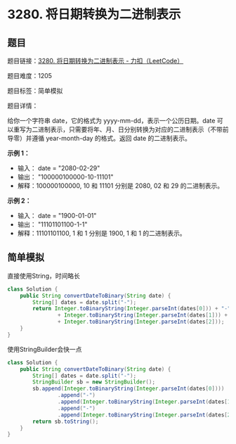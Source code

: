 # 3280. 将日期转换为二进制表示

## 题目

题目链接：[3280. 将日期转换为二进制表示 - 力扣（LeetCode）](https://leetcode.cn/problems/convert-date-to-binary/description/)

题目难度：1205

题目标签：简单模拟

题目详情：

给你一个字符串 date，它的格式为 yyyy-mm-dd，表示一个公历日期。date 可以重写为二进制表示，只需要将年、月、日分别转换为对应的二进制表示（不带前导零）并遵循 year-month-day 的格式。返回 date 的二进制表示。

**示例 1：**

- 输入： date = "2080-02-29"
- 输出： "100000100000-10-11101"
- 解释：100000100000, 10 和 11101 分别是 2080, 02 和 29 的二进制表示。

**示例 2：**

- 输入： date = "1900-01-01"
- 输出： "11101101100-1-1"
- 解释：11101101100, 1 和 1 分别是 1900, 1 和 1 的二进制表示。



## 简单模拟

直接使用String，时间略长

```java
class Solution {
    public String convertDateToBinary(String date) {
        String[] dates = date.split("-");
        return Integer.toBinaryString(Integer.parseInt(dates[0])) + "-"
                + Integer.toBinaryString(Integer.parseInt(dates[1])) + "-"
                + Integer.toBinaryString(Integer.parseInt(dates[2]));
    }
}
```



使用StringBuilder会快一点

```java
class Solution {
    public String convertDateToBinary(String date) {
        String[] dates = date.split("-");
        StringBuilder sb = new StringBuilder();
        sb.append(Integer.toBinaryString(Integer.parseInt(dates[0])))
                .append("-")
                .append(Integer.toBinaryString(Integer.parseInt(dates[1])))
                .append("-")
                .append(Integer.toBinaryString(Integer.parseInt(dates[2])));
        return sb.toString();
    }
}
```

